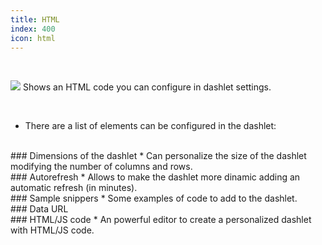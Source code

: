 ```yaml
---
title: HTML
index: 400
icon: html
---
```


    
<br />

<img src="/static/images/icons/html.png" /> Shows an HTML code you can configure in dashlet settings.


<br />

* There are a list of elements can be configured in the dashlet:

<br />
### Dimensions of the dashlet
* Can personalize the size of the dashlet modifying the number of columns and rows.

<br />
### Autorefresh
* Allows to make the dashlet more dinamic adding an automatic refresh (in minutes).


<br />
### Sample snippers
* Some examples of code to add to the dashlet.


<br />
### Data URL


<br />
### HTML/JS code
* An powerful editor to create a personalized dashlet with HTML/JS code.
